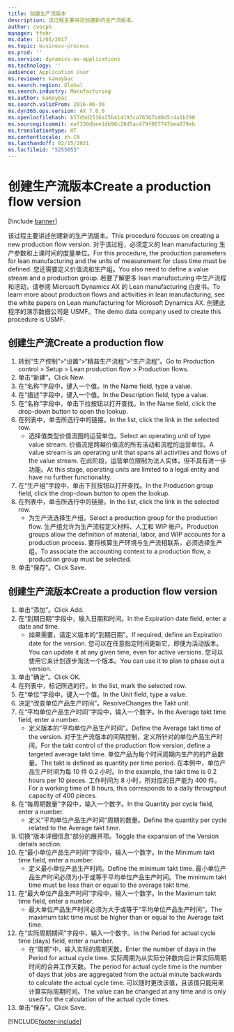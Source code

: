 ```yaml
---
title: 创建生产流版本
description: 该过程主要讲述创建新的生产流版本。
author: cvocph
manager: tfehr
ms.date: 11/03/2017
ms.topic: business-process
ms.prod: ''
ms.service: dynamics-ax-applications
ms.technology: ''
audience: Application User
ms.reviewer: kamaybac
ms.search.region: Global
ms.search.industry: Manufacturing
ms.author: kamaybac
ms.search.validFrom: 2016-06-30
ms.dyn365.ops.version: AX 7.0.0
ms.openlocfilehash: b57dbd2516a25b414193ca76367bd8d5c4a1b298
ms.sourcegitcommit: eaf330dbee1db96c20d5ac479f007747bea079eb
ms.translationtype: HT
ms.contentlocale: zh-CN
ms.lasthandoff: 02/15/2021
ms.locfileid: "5255053"
---
```

# <a name="create-a-production-flow-version"></a><span data-ttu-id="8c0a2-103">创建生产流版本</span><span class="sxs-lookup"><span data-stu-id="8c0a2-103">Create a production flow version</span></span>

[!include [banner](../../includes/banner.md)]

<span data-ttu-id="8c0a2-104">该过程主要讲述创建新的生产流版本。</span><span class="sxs-lookup"><span data-stu-id="8c0a2-104">This procedure focuses on creating a new production flow version.</span></span> <span data-ttu-id="8c0a2-105">对于该过程，必须定义的 lean manufacturing 生产参数和上课时间的度量单位。</span><span class="sxs-lookup"><span data-stu-id="8c0a2-105">For this procedure, the production parameters for lean manufacturing and the units of measurement for class time must be defined.</span></span> <span data-ttu-id="8c0a2-106">您还需要定义价值流和生产组。</span><span class="sxs-lookup"><span data-stu-id="8c0a2-106">You also need to define a value stream and a production group.</span></span> <span data-ttu-id="8c0a2-107">若要了解更多 lean manufacturing 中生产流程和活动，请参阅 Microsoft Dynamics AX 的 Lean manufacturing 白皮书。</span><span class="sxs-lookup"><span data-stu-id="8c0a2-107">To learn more about production flows and activities in lean manufacturing, see the white papers on Lean manufacturing for Microsoft Dynamics AX.</span></span> <span data-ttu-id="8c0a2-108">创建此程序的演示数据公司是 USMF。</span><span class="sxs-lookup"><span data-stu-id="8c0a2-108">The demo data company used to create this procedure is USMF.</span></span>


## <a name="create-a-production-flow"></a><span data-ttu-id="8c0a2-109">创建生产流</span><span class="sxs-lookup"><span data-stu-id="8c0a2-109">Create a production flow</span></span>
1. <span data-ttu-id="8c0a2-110">转到“生产控制”>“设置”>“精益生产流程”>“生产流程”。</span><span class="sxs-lookup"><span data-stu-id="8c0a2-110">Go to Production control > Setup > Lean production flow > Production flows.</span></span>
2. <span data-ttu-id="8c0a2-111">单击“新建”。</span><span class="sxs-lookup"><span data-stu-id="8c0a2-111">Click New.</span></span>
3. <span data-ttu-id="8c0a2-112">在“名称”字段中，键入一个值。</span><span class="sxs-lookup"><span data-stu-id="8c0a2-112">In the Name field, type a value.</span></span>
4. <span data-ttu-id="8c0a2-113">在“描述”字段中，键入一个值。</span><span class="sxs-lookup"><span data-stu-id="8c0a2-113">In the Description field, type a value.</span></span>
5. <span data-ttu-id="8c0a2-114">在“名称”字段中，单击下拉按钮以打开查找。</span><span class="sxs-lookup"><span data-stu-id="8c0a2-114">In the Name field, click the drop-down button to open the lookup.</span></span>
6. <span data-ttu-id="8c0a2-115">在列表中，单击所选行中的链接。</span><span class="sxs-lookup"><span data-stu-id="8c0a2-115">In the list, click the link in the selected row.</span></span>
    * <span data-ttu-id="8c0a2-116">选择值类型价值流图的运营单位。</span><span class="sxs-lookup"><span data-stu-id="8c0a2-116">Select an operating unit of type value stream.</span></span> <span data-ttu-id="8c0a2-117">价值流是跨越价值流的所有活动和流程的运营单位。</span><span class="sxs-lookup"><span data-stu-id="8c0a2-117">A value stream is an operating unit that spans all activities and flows of the value stream.</span></span> <span data-ttu-id="8c0a2-118">在此阶段，运营单位限制为法人实体，但不具有进一步功能。</span><span class="sxs-lookup"><span data-stu-id="8c0a2-118">At this stage, operating units are limited to a legal entity and have no further functionality.</span></span>  
7. <span data-ttu-id="8c0a2-119">在“生产组”字段中，单击下拉按钮以打开查找。</span><span class="sxs-lookup"><span data-stu-id="8c0a2-119">In the Production group field, click the drop-down button to open the lookup.</span></span>
8. <span data-ttu-id="8c0a2-120">在列表中，单击所选行中的链接。</span><span class="sxs-lookup"><span data-stu-id="8c0a2-120">In the list, click the link in the selected row.</span></span>
    * <span data-ttu-id="8c0a2-121">为生产流选择生产组。</span><span class="sxs-lookup"><span data-stu-id="8c0a2-121">Select a production group for the production flow.</span></span> <span data-ttu-id="8c0a2-122">生产组允许为生产流程定义材料、人工和 WIP 帐户。</span><span class="sxs-lookup"><span data-stu-id="8c0a2-122">Production groups allow the definition of material, labor, and WIP accounts for a production process.</span></span> <span data-ttu-id="8c0a2-123">要将核算生产环境与生产流相联系，必须选择生产组。</span><span class="sxs-lookup"><span data-stu-id="8c0a2-123">To associate the accounting context to a production flow, a production group must be selected.</span></span>  
9. <span data-ttu-id="8c0a2-124">单击“保存”。</span><span class="sxs-lookup"><span data-stu-id="8c0a2-124">Click Save.</span></span>

## <a name="create-a-production-flow-version"></a><span data-ttu-id="8c0a2-125">创建生产流版本</span><span class="sxs-lookup"><span data-stu-id="8c0a2-125">Create a production flow version</span></span>
1. <span data-ttu-id="8c0a2-126">单击“添加”。</span><span class="sxs-lookup"><span data-stu-id="8c0a2-126">Click Add.</span></span>
2. <span data-ttu-id="8c0a2-127">在“到期日期”字段中，输入日期和时间。</span><span class="sxs-lookup"><span data-stu-id="8c0a2-127">In the Expiration date field, enter a date and time.</span></span>
    * <span data-ttu-id="8c0a2-128">如果需要，请定义版本的“到期日期”。</span><span class="sxs-lookup"><span data-stu-id="8c0a2-128">If required, define an Expiration date for the version.</span></span> <span data-ttu-id="8c0a2-129">您可以在任意指定时间更新它，即便为活动版本。</span><span class="sxs-lookup"><span data-stu-id="8c0a2-129">You can update it at any given time, even for active versions.</span></span> <span data-ttu-id="8c0a2-130">您可以使用它来计划逐步淘汰一个版本。</span><span class="sxs-lookup"><span data-stu-id="8c0a2-130">You can use it to plan to phase out a version.</span></span>  
3. <span data-ttu-id="8c0a2-131">单击“确定”。</span><span class="sxs-lookup"><span data-stu-id="8c0a2-131">Click OK.</span></span>
4. <span data-ttu-id="8c0a2-132">在列表中，标记所选的行。</span><span class="sxs-lookup"><span data-stu-id="8c0a2-132">In the list, mark the selected row.</span></span>
5. <span data-ttu-id="8c0a2-133">在“单位”字段中，键入一个值。</span><span class="sxs-lookup"><span data-stu-id="8c0a2-133">In the Unit field, type a value.</span></span>
6. <span data-ttu-id="8c0a2-134">决定“改变单位产品生产时间”。</span><span class="sxs-lookup"><span data-stu-id="8c0a2-134">ResolveChanges the Takt unit.</span></span>
7. <span data-ttu-id="8c0a2-135">在“平均单位产品生产时间”字段中，输入一个数字。</span><span class="sxs-lookup"><span data-stu-id="8c0a2-135">In the Average takt time field, enter a number.</span></span>
    * <span data-ttu-id="8c0a2-136">定义版本的“平均单位产品生产时间”。</span><span class="sxs-lookup"><span data-stu-id="8c0a2-136">Define the Average takt time of the version.</span></span> <span data-ttu-id="8c0a2-137">对于生产流版本的间隔控制，定义所针对的单位产品生产时间。</span><span class="sxs-lookup"><span data-stu-id="8c0a2-137">For the takt control of the production flow version, define a targeted average takt time.</span></span> <span data-ttu-id="8c0a2-138">单位产品为每个时间周期内生产的的产品数量。</span><span class="sxs-lookup"><span data-stu-id="8c0a2-138">The takt is defined as quantity per time period.</span></span> <span data-ttu-id="8c0a2-139">在本例中，单位产品生产时间为每 10 件 0.2 小时。</span><span class="sxs-lookup"><span data-stu-id="8c0a2-139">In the example, the takt time is 0.2 hours per 10 pieces.</span></span> <span data-ttu-id="8c0a2-140">工作时间为 8 小时，所对应的日产能为 400 件。</span><span class="sxs-lookup"><span data-stu-id="8c0a2-140">For a working time of 8 hours, this corresponds to a daily throughput capacity of 400 pieces.</span></span>  
8. <span data-ttu-id="8c0a2-141">在“每周期数量”字段中，输入一个数字。</span><span class="sxs-lookup"><span data-stu-id="8c0a2-141">In the Quantity per cycle field, enter a number.</span></span>
    * <span data-ttu-id="8c0a2-142">定义“平均单位产品生产时间”周期的数量。</span><span class="sxs-lookup"><span data-stu-id="8c0a2-142">Define the quantity per cycle related to the Average takt time.</span></span>  
9. <span data-ttu-id="8c0a2-143">切换“版本详细信息”部分的展开项。</span><span class="sxs-lookup"><span data-stu-id="8c0a2-143">Toggle the expansion of the Version details section.</span></span>
10. <span data-ttu-id="8c0a2-144">在“最小单位产品生产时间”字段中，输入一个数字。</span><span class="sxs-lookup"><span data-stu-id="8c0a2-144">In the Minimum takt time field, enter a number.</span></span>
    * <span data-ttu-id="8c0a2-145">定义最小单位产品生产时间。</span><span class="sxs-lookup"><span data-stu-id="8c0a2-145">Define the minimum takt time.</span></span> <span data-ttu-id="8c0a2-146">最小单位产品生产时间必须为小于或等于平均单位产品生产时间。</span><span class="sxs-lookup"><span data-stu-id="8c0a2-146">The minimum takt time must be less than or equal to the average takt time.</span></span>  
11. <span data-ttu-id="8c0a2-147">在“最大单位产品生产时间”字段中，输入一个数字。</span><span class="sxs-lookup"><span data-stu-id="8c0a2-147">In the Maximum takt time field, enter a number.</span></span>
    * <span data-ttu-id="8c0a2-148">最大单位产品生产时间必须为大于或等于“平均单位产品生产时间”。</span><span class="sxs-lookup"><span data-stu-id="8c0a2-148">The maximum takt time must be higher than or equal to the Average takt time.</span></span>  
12. <span data-ttu-id="8c0a2-149">在“实际周期期间”字段中，输入一个数字。</span><span class="sxs-lookup"><span data-stu-id="8c0a2-149">In the Period for actual cycle time (days) field, enter a number.</span></span>
    * <span data-ttu-id="8c0a2-150">在“周期”中，输入实际的周期天数。</span><span class="sxs-lookup"><span data-stu-id="8c0a2-150">Enter the number of days in the Period for actual cycle time.</span></span> <span data-ttu-id="8c0a2-151">实际周期为从实际分钟数向后计算实际周期时间的合并工作天数。</span><span class="sxs-lookup"><span data-stu-id="8c0a2-151">The period for actual cycle time is the number of days that jobs are aggregated from the actual minute backwards to calculate the actual cycle time.</span></span> <span data-ttu-id="8c0a2-152">可以随时更改该值，且该值只能用来计算实际周期时间。</span><span class="sxs-lookup"><span data-stu-id="8c0a2-152">The value can be changed at any time and is only used for the calculation of the actual cycle times.</span></span>  
13. <span data-ttu-id="8c0a2-153">单击“保存”。</span><span class="sxs-lookup"><span data-stu-id="8c0a2-153">Click Save.</span></span>



[!INCLUDE[footer-include](../../../includes/footer-banner.md)]